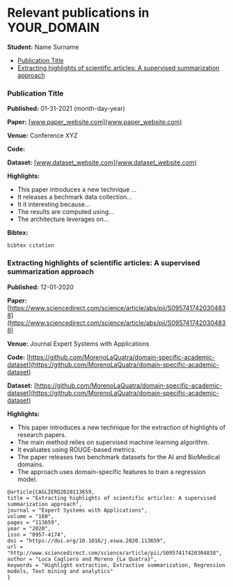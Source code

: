 Relevant publications in YOUR_DOMAIN
=================

**Student:** Name Surname

   * [Publication Title](#publication-title)
   * [Extracting highlights of scientific articles: A supervised summarization approach](#extracting-highlights-of-scientific-articles-a-supervised-summarization-approach)


### Publication Title
**Published:** 01-31-2021 (month-day-year)

**Paper:** [www.paper_website.com](www.paper_website.com)

**Venue:** Conference XYZ

**Code:** 

**Dataset:** [www.dataset_website.com](www.dataset_website.com)

**Highlights:**
- This paper introduces a new technique ...
- It releases a bechmark data collection...
- It it interesting because...
- The results are computed using...
- The architecture leverages on...

**Bibtex:**

```
bibtex citation
```



### Extracting highlights of scientific articles: A supervised summarization approach
**Published:** 12-01-2020

**Paper:** [https://www.sciencedirect.com/science/article/abs/pii/S0957417420304838](https://www.sciencedirect.com/science/article/abs/pii/S0957417420304838)

**Venue:** Journal Expert Systems with Applications

**Code:** [https://github.com/MorenoLaQuatra/domain-specific-academic-dataset](https://github.com/MorenoLaQuatra/domain-specific-academic-dataset)

**Dataset:** [https://github.com/MorenoLaQuatra/domain-specific-academic-dataset](https://github.com/MorenoLaQuatra/domain-specific-academic-dataset)

**Highlights:**
- This paper introduces a new technique for the extraction of highlights of research papers.
- The main method relies on supervised machine learning algorithm.
- It evaluates using ROUGE-based metrics.
- The paper releases two benchmark datasets for the AI and BioMedical domains.
- The approach uses domain-specific features to train a regression model.

```
@article{CAGLIERO2020113659,
title = "Extracting highlights of scientific articles: A supervised summarization approach",
journal = "Expert Systems with Applications",
volume = "160",
pages = "113659",
year = "2020",
issn = "0957-4174",
doi = "https://doi.org/10.1016/j.eswa.2020.113659",
url = "http://www.sciencedirect.com/science/article/pii/S0957417420304838",
author = "Luca Cagliero and Moreno {La Quatra}",
keywords = "Highlight extraction, Extractive summarization, Regression models, Text mining and analytics"
}
```
